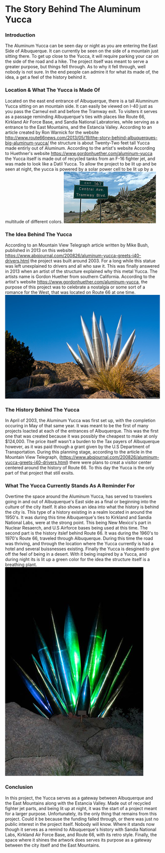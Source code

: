 # The Story Behind The Aluminum Yucca

### Introduction

The Aluminum Yucca can be seen day or night as you are entering the East Side of Albuquerque. It can currently be seen on the side of a mountain just sitting there. To get up close to the Yucca, it will require parking your car on the side of the road and a hike. The project itself was meant to serve a greater purpose, but things fell through. As to why it fell through, well nobody is not sure. In the end people can admire it for what its made of, the idea, a get a feel of the history behind it.

### Location & What The Yucca is Made Of

Located on the east end entrance of Albuquerque, there is a tall Alumninum Yucca sitting on an mountain side. It can easily be viewed on I-40 just as you pass the Carneul exit and before the Tramway exit. To visiters it serves as a passage reminding Albuquerque's ties with places like Route 66, Kirkland Air Force Base, and Sandia National Labratories, while serving as a entrance to the East Mountains, and the Estancia Valley. According to an article created by Ron Warnick for the website http://www.route66news.com/2013/05/19/the-story-behind-albuquerques-big-aluminum-yucca/ the structure is about Twenty-Two feet tall Yucca made entirly out of Aluminum. According to the artist's website According to Huethner's website https://www.gordonhuether.com/aluminum-yucca the Yucca itself is made out of recycled tanks from an F-16 fighter jet, and was made to look like a Datil Yucca. To allow the project to be lit up and be seen at night, the yucca is powered by a solar power cell to be lit up by a multitude of different colors.
![Aluminum Yucca Location](images/AYucca3.jpg "Aluminum Yucca Location")

### The Idea Behind The Yucca

According to an Mountain View Telegraph article written by Mike Bush, published in 2013 on this website https://www.abqjournal.com/200826/aluminum-yucca-greets-i40-drivers.html the project was built around 2003. For a long while this statue was left unexplained to drivers and all who saw it. This was finally answered in 2013 when an artist of the structure explained why this metal Yucca. The artists name is Gordon Huether from southern California. According to the artist's website https://www.gordonhuether.com/aluminum-yucca, the purpose of this project was to celebrate a nostalgia or some sort of a romance for the West, that was located on Route 66 at one time. 
![Aluminum Yucca](images/AYucca1.jpg "Aluminum Yucca")

### The History Behind The Yucca

In April of 2003, the Aluminum Yucca was first set up, with the completion occuring in May of that same year. It was meant to be the first of many projects loacted at each of the entrances of Albuquerque. This was the first one that was created because it was possibly the cheapest to make at only $124,000. The price itself wasn't a burden to the Tax payers of Albuquerque however, as it was paid through a grant given by the U.S Department of Transportation. During this planning stage, according to the article in the Mountain View Telegraph, (https://www.abqjournal.com/200826/aluminum-yucca-greets-i40-drivers.html) there were plans to creat a visitor center centered around the history of Route 66. To this day the Yucca is the only part of that project that still exsits.

### What The Yucca Currently Stands As A Reminder For 

Overtime the space around the Aluminum Yucca, has served to travelers going in and out of Albuquerque's East side as a final or beginning into the culture of the city itself. It also shows an idea into what the history is behind the city is. This type of a history existing in a realm located in around the 1950's. It was during this time Albuquerque's ties to Kirkland and Sandia National Labs, were at the strong point. This being New Mexico's part in Nuclear Resaerch, and U.S Airforce bases being used at this time. The second part is the history itslef behind Route 66. It was during the 1960's to 1970's Route 66, traveled through Albuquerque. During this time the road was thriving, and through the location where the Yucca currently is had a hotel and several buissnesses existing. Finally the Yucca is desgined to give off the feel of being in a desert. With it being inspired by a Yucca, and during night its is lit up a green color for the idea the structure itself is a breathing plant.
![Aluminum Yucca at night](images/AYucca2.jpg "Aluminum Yucca at Night")

### Conclusion

In this project, the Yucca serves as a gateway between Albuquerque and the East Mountains along with the Estancia Valley. Made out of recycled fighter jet parts, and being lit up at night, it was the start of a project meant for a larger purpose. Unfortunately, its the only thing that remains from this project. Could it be because the funding falled through, or there was just no public interest in the project itself. Nobody will know. Where it stands now though it serves as a remind to Albuquerque's history with Sandia National Labs, Kirkland Air Force Base, and Route 66, with its retro style. Finally, the space where it shines the artwork does serves its purpose as a gateway between the city itself and the East Mountains.
